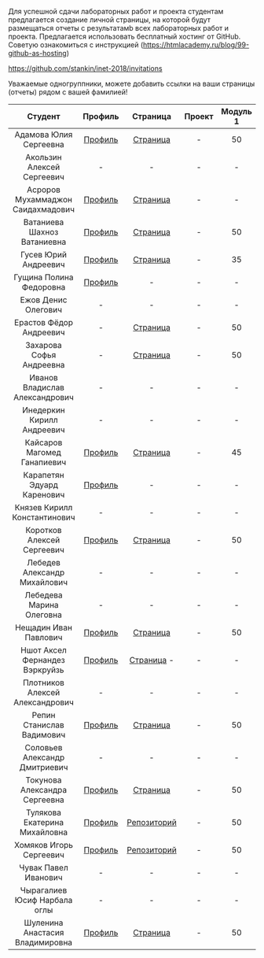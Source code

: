 
Для успешной сдачи лабораторных работ и проекта студентам предлагается создание личной страницы, на которой будут размещаться отчеты c результатамb всех лабораторных работ и проекта.
Предлагается использовать бесплатный хостинг от GitHub. Советую ознакомиться с инструкцией (https://htmlacademy.ru/blog/99-github-as-hosting)


https://github.com/stankin/inet-2018/invitations

Уважаемые одногруппники, можете добавить ссылки на ваши страницы (отчеты) рядом с вашей фамилией!

| Студент |  Профиль | Страница | Проект | Модуль 1 | Модуль 2 |
| :---:   |  :-:   |   :-:    |  :-:   |    :-:   |   :-:    |
| Адамова	Юлия	Сергеевна | [Профиль](https://github.com/YuliaAdamova)  | [Страница](https://YuliaAdamova.github.io) | - | 50 | 50 |
| Акользин	Алексей	Сергеевич | -  | - | - | - | - |
| Асроров	Мухаммаджон	Саидахмадович |[Профиль](https://github.com/hohsdop)  | [Страница](https://hohsdop.github.io) | - | - | - |
| Ватаниева	Шахноз	Ватаниевна | [Профиль](https://github.com/Vatanieva)  | [Страница]( https://Vatanieva.github.io/Vatanieva/Index.html) | - | 50 | - |
| Гусев	Юрий	Андреевич | [Профиль](https://github.com/gusev-stankin-idm1804)  | [Страница](https://gusev-stankin-idm1804.github.io/) | - | 35 | - |
| Гущина	Полина	Федоровна | [Профиль](https://github.com/norowaretta)  | - | - | - | - |
| Ежов	Денис	Олегович | -  | - | - | - | - |
| Ерастов	Фёдор	Андреевич | -  | [Страница](https://erastov.github.io/) | - | 50 | 50 |
| Захарова	Софья	Андреевна | -  | [Страница](https://sofiazakharova.github.io/Zakharova2018-19github.io/index6.html) | - | 50 | - |
| Иванов	Владислав	Александрович | -  | - | - | - | - |
| Инедеркин	Кирилл	Андреевич | -  | - | - | - | - |
| Кайсаров	Магомед	Ганапиевич | [Профиль](https://github.com/kaysarov)  | [Страница](https://kaysarov.github.io )| - | 45 | 50 |
| Карапетян	Эдуард	Каренович  | [Профиль](https://github.com/eduardkarapetyan1997)  | - | - | - | - |
| Князев	Кирилл	Константинович | -  | - | - | - | - |
| Коротков	Алексей	Сергеевич | [Профиль](https://github.com/Zato4ka)  | [Страница](https://github.com/Zato4ka/Zato4ka.github.io) | - | 50 | - |
| Лебедев	Александр	Михайлович | -  | - | - | - | - |
| Лебедева	Марина	Олеговна | -  | - | - | - | - |
| Нещадин	Иван	Павлович | [Профиль](https://github.com/exitialis) | [Страница](https://exitialis.github.io/) | - | 50 | 50 |
| Ншот	Аксел Фeрнандез Вэркруйзь | [Профиль](https://github.com/axelnchot)   | [Страница](https://github.com/axelnchot/Axelnchot.github.io) - | - | - | - |
| Плотников	Алексей	Александрович | - | - | - | - | - |
| Репин	Станислав	Вадимович | [Профиль](https://github.com/Stasofan) | [Страница](https://stasofan.github.io/) | - | 50 | 50 |
| Соловьев	Александр	Дмитриевич | - | - | - | - | - |
| Токунова	Александра	Сергеевна | [Профиль](https://github.com/SashulyaT) | [Страница](https://sashulyat.github.io/) | - | 50 | 50 |
| Тулякова	Екатерина	Михайловна | [Профиль](https://github.com/katerina10210) | [Репозиторий](https://github.com/katerina10210/et_lab_web.github.io) | - | 50 | - |
| Хомяков	Игорь	Сергеевич | [Профиль](https://github.com/igorWEBdeveloper) | [Репозиторий](https://github.com/igorWEBdeveloper/igorkh.github.io) | - | 50 | - |
| Чувак	Павел	Иванович | - | - | - | - | - |
| Чырагалиев	Юсиф	Нарбала оглы | - | - | - | - | - |
| Шуленина	Анастасия	Владимировна | [Профиль](https://github.com/asay1515) | [Страница]( https://asay1515.github.io/) | - | 50 | - |
